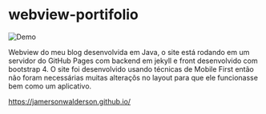# webview-portifolio

![Demo](https://github.com/JamersonWalderson/webview-portifolio/blob/master/gif-demo-webview-portifolio.gif)

Webview do meu blog desenvolvida em Java, o site está rodando em um servidor do GitHub Pages com backend em jekyll e front desenvolvido com bootstrap 4.
O site foi desenvolvido usando técnicas de Mobile First então não foram necessárias muitas alteraçõs no layout para que ele funcionasse bem como um aplicativo.

https://jamersonwalderson.github.io/
